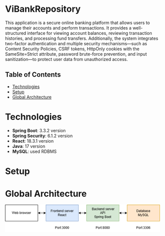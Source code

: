 # ViBankRepository
This application is a secure online banking platform that allows users to manage their accounts and perform transactions. It provides a well-structured interface for viewing account balances, reviewing transaction histories, and processing fund transfers. Additionally, the system integrates two-factor authentication and multiple security mechanisms—such as Content Security Policies, CSRF tokens, HttpOnly cookies with the SameSite=Strict attribute, password brute-force prevention, and input sanitization—to protect user data from unauthorized access.

## Table of Contents
- [Technologies](#Technologies)
- [Setup](#Setup)
- [Global Architecture](#Global-Architecture)

# Technologies
- **Spring Boot**: 3.3.2 version
- **Spring Security**: 6.1.2 version
- **React**: 18.3.1 version
- **Java**: 17 version
- **MySQL**: used RDBMS

# Setup

# Global Architecture
<div align="center">
  <img src="architecture.png" alt="Architecture Diagram" />
</div>
